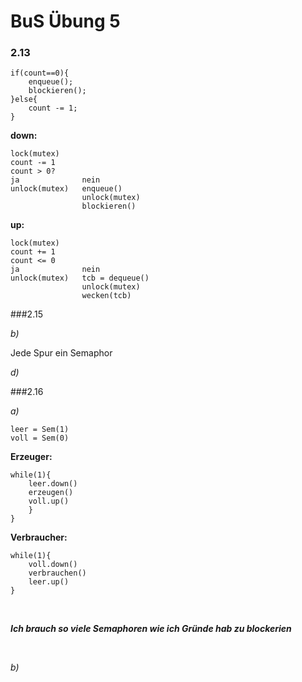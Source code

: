 # BuS Übung 5

### 2.13

    if(count==0){
        enqueue();
        blockieren();
    }else{
        count -= 1;
    }

__down:__

    lock(mutex)
    count -= 1
    count > 0?
    ja              nein
    unlock(mutex)   enqueue()
                    unlock(mutex)
                    blockieren()

__up:__

    lock(mutex)
    count += 1
    count <= 0
    ja              nein
    unlock(mutex)   tcb = dequeue()
                    unlock(mutex)
                    wecken(tcb)
###2.15

_b)_

Jede Spur ein Semaphor

_d)_

###2.16

_a)_

    leer = Sem(1)
    voll = Sem(0)

__Erzeuger:__

    while(1){
        leer.down()
        erzeugen()
        voll.up()
        }
    }

__Verbraucher:__

    while(1){
        voll.down()
        verbrauchen()
        leer.up()
    }

<br>

___Ich brauch so viele Semaphoren wie ich Gründe hab zu blockerien___

<br>

_b)_

